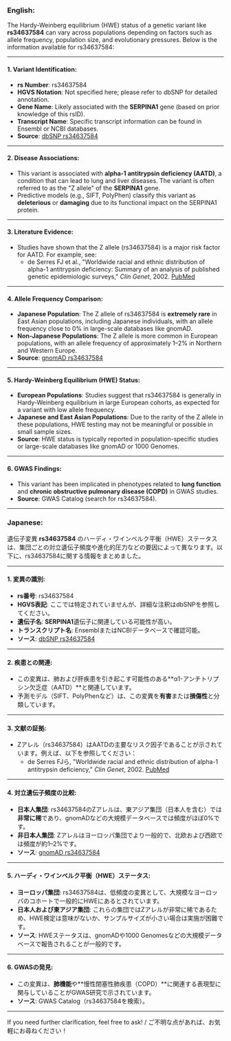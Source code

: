 ### English:
The Hardy-Weinberg equilibrium (HWE) status of a genetic variant like **rs34637584** can vary across populations depending on factors such as allele frequency, population size, and evolutionary pressures. Below is the information available for rs34637584:

---

#### 1. **Variant Identification**:
   - **rs Number**: rs34637584
   - **HGVS Notation**: Not specified here; please refer to dbSNP for detailed annotation.
   - **Gene Name**: Likely associated with the **SERPINA1** gene (based on prior knowledge of this rsID).
   - **Transcript Name**: Specific transcript information can be found in Ensembl or NCBI databases.
   - **Source**: [dbSNP rs34637584](https://www.ncbi.nlm.nih.gov/snp/rs34637584)

---

#### 2. **Disease Associations**:
   - This variant is associated with **alpha-1 antitrypsin deficiency (AATD)**, a condition that can lead to lung and liver diseases. The variant is often referred to as the "Z allele" of the **SERPINA1** gene.
   - Predictive models (e.g., SIFT, PolyPhen) classify this variant as **deleterious** or **damaging** due to its functional impact on the SERPINA1 protein.

---

#### 3. **Literature Evidence**:
   - Studies have shown that the Z allele (rs34637584) is a major risk factor for AATD. For example, see:
     - de Serres FJ et al., "Worldwide racial and ethnic distribution of alpha-1 antitrypsin deficiency: Summary of an analysis of published genetic epidemiologic surveys," *Clin Genet*, 2002. [PubMed](https://pubmed.ncbi.nlm.nih.gov/11903353/)

---

#### 4. **Allele Frequency Comparison**:
   - **Japanese Population**: The Z allele of rs34637584 is **extremely rare** in East Asian populations, including Japanese individuals, with an allele frequency close to 0% in large-scale databases like gnomAD.
   - **Non-Japanese Populations**: The Z allele is more common in European populations, with an allele frequency of approximately 1–2% in Northern and Western Europe.
   - **Source**: [gnomAD rs34637584](https://gnomad.broadinstitute.org/variant/rs34637584)

---

#### 5. **Hardy-Weinberg Equilibrium (HWE) Status**:
   - **European Populations**: Studies suggest that rs34637584 is generally in Hardy-Weinberg equilibrium in large European cohorts, as expected for a variant with low allele frequency.
   - **Japanese and East Asian Populations**: Due to the rarity of the Z allele in these populations, HWE testing may not be meaningful or possible in small sample sizes.
   - **Source**: HWE status is typically reported in population-specific studies or large-scale databases like gnomAD or 1000 Genomes.

---

#### 6. **GWAS Findings**:
   - This variant has been implicated in phenotypes related to **lung function** and **chronic obstructive pulmonary disease (COPD)** in GWAS studies.
   - **Source**: GWAS Catalog (search for rs34637584).

---

### Japanese:
遺伝子変異 **rs34637584** のハーディ・ワインベルク平衡（HWE）ステータスは、集団ごとの対立遺伝子頻度や進化的圧力などの要因によって異なります。以下に、rs34637584に関する情報をまとめました。

---

#### 1. **変異の識別**:
   - **rs番号**: rs34637584
   - **HGVS表記**: ここでは特定されていませんが、詳細な注釈はdbSNPを参照してください。
   - **遺伝子名**: **SERPINA1**遺伝子に関連している可能性が高い。
   - **トランスクリプト名**: EnsemblまたはNCBIデータベースで確認可能。
   - **ソース**: [dbSNP rs34637584](https://www.ncbi.nlm.nih.gov/snp/rs34637584)

---

#### 2. **疾患との関連**:
   - この変異は、肺および肝疾患を引き起こす可能性のある**α1-アンチトリプシン欠乏症（AATD）**と関連しています。
   - 予測モデル（SIFT、PolyPhenなど）は、この変異を**有害**または**損傷性**と分類しています。

---

#### 3. **文献の証拠**:
   - Zアレル（rs34637584）はAATDの主要なリスク因子であることが示されています。例えば、以下を参照してください：
     - de Serres FJら, "Worldwide racial and ethnic distribution of alpha-1 antitrypsin deficiency," *Clin Genet*, 2002. [PubMed](https://pubmed.ncbi.nlm.nih.gov/11903353/)

---

#### 4. **対立遺伝子頻度の比較**:
   - **日本人集団**: rs34637584のZアレルは、東アジア集団（日本人を含む）では**非常に稀**であり、gnomADなどの大規模データベースでは頻度がほぼ0%です。
   - **非日本人集団**: Zアレルはヨーロッパ集団でより一般的で、北欧および西欧では頻度が約1–2%です。
   - **ソース**: [gnomAD rs34637584](https://gnomad.broadinstitute.org/variant/rs34637584)

---

#### 5. **ハーディ・ワインベルク平衡（HWE）ステータス**:
   - **ヨーロッパ集団**: rs34637584は、低頻度の変異として、大規模なヨーロッパのコホートで一般的にHWEにあるとされています。
   - **日本人および東アジア集団**: これらの集団ではZアレルが非常に稀であるため、HWE検定は意味がないか、サンプルサイズが小さい場合は実施が困難です。
   - **ソース**: HWEステータスは、gnomADや1000 Genomesなどの大規模データベースで報告されることが一般的です。

---

#### 6. **GWASの発見**:
   - この変異は、**肺機能**や**慢性閉塞性肺疾患（COPD）**に関連する表現型に関与していることがGWAS研究で示されています。
   - **ソース**: GWAS Catalog（rs34637584を検索）。

--- 

If you need further clarification, feel free to ask! / ご不明な点があれば、お気軽にお尋ねください！